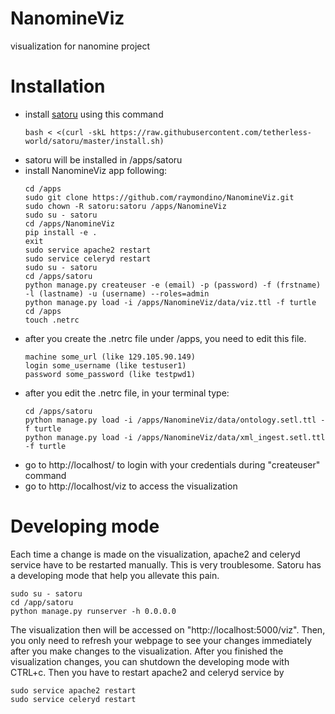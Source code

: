# NanomineViz
visualization for nanomine project

# Installation
- install [satoru](http://tetherless-world.github.io/satoru/install) using this command
  ```
  bash < <(curl -skL https://raw.githubusercontent.com/tetherless-world/satoru/master/install.sh)
  ```
- satoru will be installed in /apps/satoru
- install NanomineViz app following:
  ```
  cd /apps
  sudo git clone https://github.com/raymondino/NanomineViz.git
  sudo chown -R satoru:satoru /apps/NanomineViz
  sudo su - satoru
  cd /apps/NanomineViz
  pip install -e .
  exit
  sudo service apache2 restart
  sudo service celeryd restart
  sudo su - satoru
  cd /apps/satoru
  python manage.py createuser -e (email) -p (password) -f (frstname) -l (lastname) -u (username) --roles=admin
  python manage.py load -i /apps/NanomineViz/data/viz.ttl -f turtle
  cd /apps
  touch .netrc
  ```
- after you create the .netrc file under /apps, you need to edit this file.
  ```
  machine some_url (like 129.105.90.149)
  login some_username (like testuser1)
  password some_password (like testpwd1)
  ```
- after you edit the .netrc file, in your terminal type:
  ```
  cd /apps/satoru
  python manage.py load -i /apps/NanomineViz/data/ontology.setl.ttl -f turtle
  python manage.py load -i /apps/NanomineViz/data/xml_ingest.setl.ttl -f turtle
  ```
- go to http://localhost/ to login with your credentials during "createuser" command
- go to http://localhost/viz to access the visualization

# Developing mode
Each time a change is made on the visualization, apache2 and celeryd service have to be restarted manually. 
This is very troublesome. Satoru has a developing mode that help you allevate this pain. 
```
sudo su - satoru
cd /app/satoru
python manage.py runserver -h 0.0.0.0
``` 
The visualization then will be accessed on "http://localhost:5000/viz".
Then, you only need to refresh your webpage to see your changes immediately after you make changes to the visualization. 
After you finished the visualization changes, you can shutdown the developing mode with CTRL+c.
Then you have to restart apache2 and celeryd service by
```
sudo service apache2 restart
sudo service celeryd restart
```
